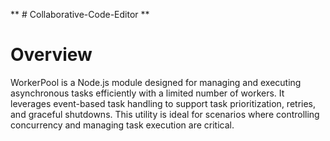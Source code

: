 ** # Collaborative-Code-Editor **
# Overview
WorkerPool is a Node.js module designed for managing and executing asynchronous tasks efficiently with a limited number of workers. It leverages event-based task handling to support task prioritization, retries, and graceful shutdowns. This utility is ideal for scenarios where controlling concurrency and managing task execution are critical.
